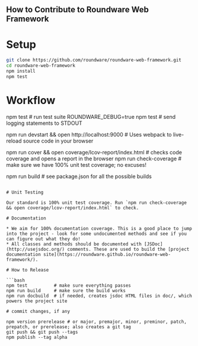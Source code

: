 ## How to Contribute to Roundware Web Framework

# Setup

```bash
git clone https://github.com/roundware/roundware-web-framework.git
cd roundware-web-framework
npm install
npm test
```

# Workflow

npm test # run test suite
ROUNDWARE_DEBUG=true npm test # send logging statements to STDOUT

npm run devstart && open http://localhost:9000 # Uses webpack to live-reload source code in your browser

npm run cover && open coverage/lcov-report/index.html # checks code coverage and opens a report in the browser
npm run check-coverage # make sure we have 100% unit test coverage; no excuses!

npm run build # see package.json for all the possible builds
```

# Unit Testing

Our standard is 100% unit test coverage. Run `npm run check-coverage && open coverage/lcov-report/index.html` to check.

# Documentation

* We aim for 100% documentation coverage. This is a good place to jump into the project - look for some undocumented methods and see if you can figure out what they do!
* All classes and methods should be documented with [JSDoc](http://usejsdoc.org/) comments. These are used to build the [project documentation site](https://roundware.github.io/roundware-web-framework/).

# How to Release

```bash
npm test          # make sure everything passes
npm run build     # make sure the build works
npm run docbuild  # if needed, creates jsdoc HTML files in doc/, which powers the project site

# commit changes, if any

npm version prerelease # or major, premajor, minor, preminor, patch, prepatch, or prerelease; also creates a git tag
git push && git push --tags
npm publish --tag alpha
```

